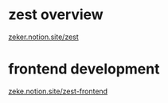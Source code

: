 # zest overview

[zeker.notion.site/zest](https://zeker.notion.site/zest-5f76df8389e24e67b62b7c717daad6ab)

# frontend development

[zeke.notion.site/zest-frontend](https://zeker.notion.site/zest-frontend-d58c06aec3a34b91a1be88f1a8ff9331)